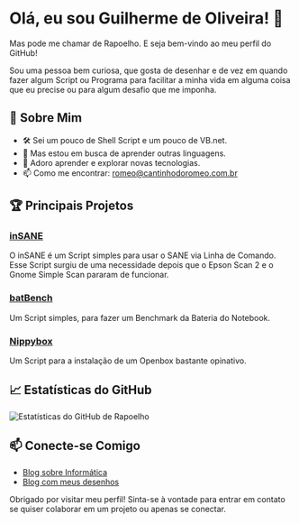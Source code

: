 # Olá, eu sou Guilherme de Oliveira! 👋

Mas pode me chamar de Rapoelho. E seja bem-vindo ao meu perfil do GitHub! 

Sou uma pessoa bem curiosa, que gosta de desenhar e de vez em quando fazer algum Script ou Programa para facilitar a minha vida em alguma coisa que eu precise ou para algum desafio que me imponha.

## 🚀 Sobre Mim
- 🛠️ Sei um pouco de Shell Script e um pouco de VB.net.
- 👀 Mas estou em busca de aprender outras linguagens.
- 🌱 Adoro aprender e explorar novas tecnologias.
- 📫 Como me encontrar: romeo@cantinhodoromeo.com.br

## 🏆 Principais Projetos

### [inSANE](https://github.com/rapoelho/inSANE)
O inSANE é um Script simples para usar o SANE via Linha de Comando. Esse Script surgiu de uma necessidade depois que o Epson Scan 2 e o Gnome Simple Scan pararam de funcionar.

### [batBench](https://github.com/rapoelho/batBench)
Um Script simples, para fazer um Benchmark da Bateria do Notebook.

### [Nippybox](https://github.com/rapoelho/nippybox)
Um Script para a instalação de um Openbox bastante opinativo.

## 📈 Estatísticas do GitHub

![Estatísticas do GitHub de Rapoelho](https://github-readme-stats.vercel.app/api?username=rapoelho&show_icons=true&theme=radical)

## 📫 Conecte-se Comigo

- [Blog sobre Informática](https://rapoelho.com.br)
- [Blog com meus desenhos](https://cantinhodoromeo.com.br)

Obrigado por visitar meu perfil! Sinta-se à vontade para entrar em contato se quiser colaborar em um projeto ou apenas se conectar.
<!---
rapoelho/rapoelho is a ✨ special ✨ repository because its `README.md` (this file) appears on your GitHub profile.
You can click the Preview link to take a look at your changes.
--->
